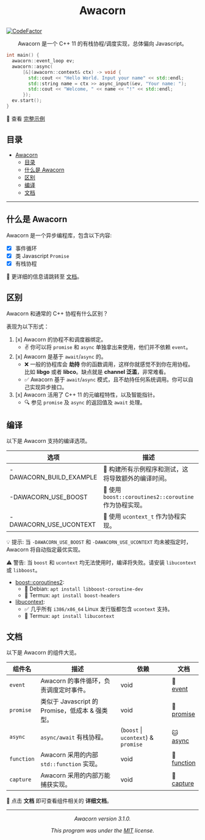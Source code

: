# <p align="center">Awacorn</p>

[![CodeFactor](https://www.codefactor.io/repository/github/furryr/awacorn/badge)](https://www.codefactor.io/repository/github/furryr/awacorn)

<p align="center">Awacorn 是一个 C++ 11 的有栈协程/调度实现，总体偏向 Javascript。</p>

```cpp
int main() {
  awacorn::event_loop ev;
  awacorn::async(
      [&](awacorn::context& ctx) -> void {
        std::cout << "Hello World. Input your name" << std::endl;
        std::string name = ctx >> async_input(&ev, "Your name: ");
        std::cout << "Welcome, " << name << "!" << std::endl;
      });
  ev.start();
}
```

:eyes: 查看 [完整示例](./example/hello-world.cpp)

## 目录

- [Awacorn](#awacorn)
  - [目录](#目录)
  - [什么是 Awacorn](#什么是-awacorn)
  - [区别](#区别)
  - [编译](#编译)
  - [文档](#文档)

---

## 什么是 Awacorn

Awacorn 是一个异步编程库，包含以下内容:

- [x] 事件循环
- [x] 类 Javascript `Promise`
- [x] 有栈协程

:memo: 更详细的信息请跳转至 [文档](#文档)。

## 区别

Awacorn 和通常的 C++ 协程有什么区别？

表现为以下形式：

1. [x] Awacorn 的协程不和调度器绑定。
   - :v: 你可以将 `promise` 和 `async` 单独拿出来使用，他们并不依赖 `event`。
2. [x] Awacorn 是基于 `await`/`async` 的。
   - :x: 一般的协程库会 **劫持** 你的函数调用，这样你就感觉不到你在用协程。比如 **libgo** 或者 **libco**。缺点就是 **channel 泛滥**，非常难看。
   - :white_check_mark: Awacorn 基于 `await`/`async` 模式，且不劫持任何系统调用。你可以自己实现异步接口。
3. [x] Awacorn 活用了 C++ 11 的元编程特性，以及智能指针。
   - :mag: 参见 `promise` 及 `async` 的返回值及 `await` 处理。

## 编译

以下是 Awacorn 支持的编译选项。

| 选项                    | 描述                                                               | 要求                       |
| ----------------------- | ------------------------------------------------------------------ | -------------------------- |
| -DAWACORN_BUILD_EXAMPLE | :green_heart: 构建所有示例程序和测试，这将导致额外的编译时间。     | N/A                        |
| -DAWACORN_USE_BOOST     | :construction: 使用 `boost::coroutines2::coroutine` 作为协程实现。 | `boost_coroutine`          |
| -DAWACORN_USE_UCONTEXT  | :construction: 使用 `ucontext_t` 作为协程实现。                    | `ucontext.h` (libucontext) |

:bulb: 提示: 当 `-DAWACORN_USE_BOOST` 和 `-DAWACORN_USE_UCONTEXT` 均未被指定时，Awacorn 将自动指定最优实现。

:warning: 警告: 当 `boost` 和 `ucontext` 均无法使用时，编译将失败。请安装 `libucontext` 或 `libboost`。

- [boost::coroutines2](https://github.com/boostorg/coroutine2):
  - :penguin: Debian: `apt install libboost-coroutine-dev`
  - :iphone: Termux: `apt install boost-headers`
- [libucontext](https://github.com/kaniini/libucontext):
  - :white_check_mark: 几乎所有 `i386/x86_64` Linux 发行版都包含 `ucontext` 支持。
  - :iphone: Termux: `apt install libucontext`

## 文档

以下是 Awacorn 的组件大览。

| 组件名      | 描述                                            | 依赖                                | 文档                                    |
| ----------- | ----------------------------------------------- | ----------------------------------- | --------------------------------------- |
| `event`     | Awacorn 的事件循环，负责调度定时事件。          | void                                | :tiger: <br>[event](doc/event.md)       |
| `promise`   | 类似于 Javascript 的 Promise，低成本 & 强类型。 | void                                | :wolf: <br>[promise](doc/promise.md)    |
| `async` | `async/await` 有栈协程。                        | (`boost` \| `ucontext`) & `promise` | :cat: <br>[async](doc/async.md) |
| `function`  | Awacorn 采用的内部 `std::function` 实现。       | void                                | :bear: <br>[function](doc/function.md)  |
| `capture`   | Awacorn 采用的内部万能捕获实现。                | void                                | :ox: <br>[capture](doc/capture.md)      |

:beginner: 点击 **文档** 即可查看组件相关的 **详细文档**。

---

_<p align="center"> Awacorn version 3.1.0. </p>_
_<p align="center"> This program was under the [MIT](./LICENSE) license. </p>_
